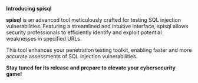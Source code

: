 **Introducing spisql**

**spisql** is an advanced tool meticulously crafted for testing SQL injection vulnerabilities. Featuring a streamlined and intuitive interface, spisql allows security professionals to efficiently identify and exploit potential weaknesses in specified URLs.

This tool enhances your penetration testing toolkit, enabling faster and more accurate assessments of SQL injection vulnerabilities.

**Stay tuned for its release and prepare to elevate your cybersecurity game!**
